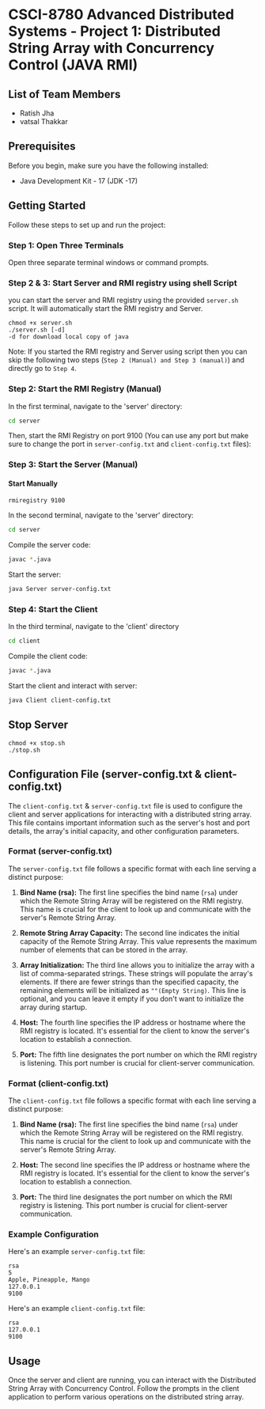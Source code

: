 # CSCI-8780 Advanced Distributed Systems - Project 1: Distributed String Array with Concurrency Control (JAVA RMI)

## List of Team Members
- Ratish Jha
- vatsal Thakkar 

## Prerequisites

Before you begin, make sure you have the following installed:

- Java Development Kit - 17 (JDK -17)

## Getting Started

Follow these steps to set up and run the project:

### Step 1: Open Three Terminals

Open three separate terminal windows or command prompts.


### Step 2 & 3: Start Server and RMI registry using shell Script

you can start the server and RMI registry using the provided `server.sh` script. It will automatically start the RMI registry and Server.

```
chmod +x server.sh
./server.sh [-d] 
-d for download local copy of java
```

Note: If you started the RMI registry and Server using script then you can skip the following two steps (`Step 2 (Manual) and Step 3 (manual)`) and directly go to `Step 4`. 
### Step 2: Start the RMI Registry (Manual)

In the first terminal, navigate to the 'server' directory:

```bash
cd server
```
Then, start the RMI Registry on port 9100 (You can use any port but make sure to change the port in `server-config.txt` and `client-config.txt` files):


### Step 3: Start the Server (Manual)

#### Start Manually
```bash 
rmiregistry 9100
```
In the second terminal, navigate to the 'server' directory:

```bash
cd server
```
Compile the server code:

```bash
javac *.java
```
Start the server:
```bash
java Server server-config.txt
```

### Step 4: Start the Client

In the third terminal, navigate to the 'client' directory

```bash
cd client
```

Compile the client code:

```bash
javac *.java
```

Start the client and interact with server:
```bash
java Client client-config.txt
```
## Stop Server
```
chmod +x stop.sh
./stop.sh
```


## Configuration File (server-config.txt & client-config.txt)

The `client-config.txt` & `server-config.txt` file is used to configure the client and server applications for interacting with a distributed string array. This file contains important information such as the server's host and port details, the array's initial capacity, and other configuration parameters.

### Format (server-config.txt)

The `server-config.txt` file follows a specific format with each line serving a distinct purpose:

1. **Bind Name (rsa):** The first line specifies the bind name (`rsa`) under which the Remote String Array will be registered on the RMI registry. This name is crucial for the client to look up and communicate with the server's Remote String Array.

2. **Remote String Array Capacity:** The second line indicates the initial capacity of the Remote String Array. This value represents the maximum number of elements that can be stored in the array.

3. **Array Initialization:** The third line allows you to initialize the array with a list of comma-separated strings. These strings will populate the array's elements. If there are fewer strings than the specified capacity, the remaining elements will be initialized as `""(Empty String)`. This line is optional, and you can leave it empty if you don't want to initialize the array during startup.

4. **Host:** The fourth line specifies the IP address or hostname where the RMI registry is located. It's essential for the client to know the server's location to establish a connection.

5. **Port:** The fifth line designates the port number on which the RMI registry is listening. This port number is crucial for client-server communication.

### Format (client-config.txt)

The `client-config.txt` file follows a specific format with each line serving a distinct purpose:

1. **Bind Name (rsa):** The first line specifies the bind name (`rsa`) under which the Remote String Array will be registered on the RMI registry. This name is crucial for the client to look up and communicate with the server's Remote String Array.

2. **Host:** The second line specifies the IP address or hostname where the RMI registry is located. It's essential for the client to know the server's location to establish a connection.

3. **Port:** The third line designates the port number on which the RMI registry is listening. This port number is crucial for client-server communication.

### Example Configuration

Here's an example `server-config.txt` file:

```plaintext
rsa
5
Apple, Pineapple, Mango
127.0.0.1
9100
```

Here's an example `client-config.txt` file:

```plaintext
rsa
127.0.0.1
9100
```


## Usage
Once the server and client are running, you can interact with the Distributed String Array with Concurrency Control. Follow the prompts in the client application to perform various operations on the distributed string array.